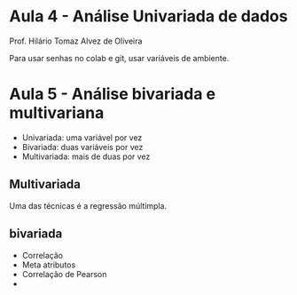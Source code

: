 # Aula 4 - Análise Univariada de dados

Prof. Hilário Tomaz Alvez de Oliveira

Para usar senhas no colab e git, usar variáveis de ambiente. 

# Aula 5 - Análise bivariada e multivariana

- Univariada: uma variável por vez
- Bivariada: duas variáveis por vez
- Multivariada: mais de duas por vez

## Multivariada

Uma das técnicas é a regressão múltimpla. 

## bivariada

- Correlação
- Meta atributos
- Correlação de Pearson
- 